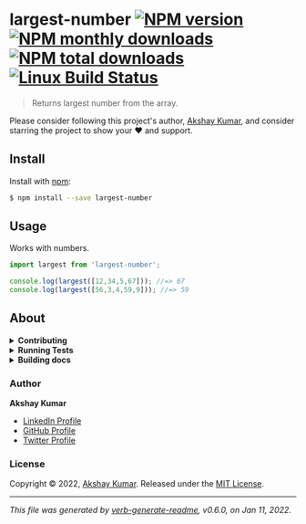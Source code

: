 # largest-number [![NPM version](https://img.shields.io/npm/v/largest-number.svg?style=flat)](https://www.npmjs.com/package/largest-number) [![NPM monthly downloads](https://img.shields.io/npm/dm/largest-number.svg?style=flat)](https://npmjs.org/package/largest-number) [![NPM total downloads](https://img.shields.io/npm/dt/largest-number.svg?style=flat)](https://npmjs.org/package/largest-number) [![Linux Build Status](https://img.shields.io/travis/akshayarise/largest-number.svg?style=flat&label=Travis)](https://travis-ci.org/akshayarise/is-odd)

> Returns largest number from the array.

Please consider following this project's author, [Akshay Kumar](https://github.com/akshayarise), and consider starring the project to show your :heart: and support.

## Install

Install with [npm](https://www.npmjs.com/):

```sh
$ npm install --save largest-number
```

## Usage

Works with numbers.

```js
import largest from 'largest-number';

console.log(largest([12,34,5,67])); //=> 67
console.log(largest([56,3,4,59,9])); //=> 59

```

## About

<details>
<summary><strong>Contributing</strong></summary>

Pull requests and stars are always welcome. For bugs and feature requests, [please create an issue](../../issues/new).

</details>

<details>
<summary><strong>Running Tests</strong></summary>

Running and reviewing unit tests is a great way to get familiarized with a library and its API. You can install dependencies and run tests with the following command:

```sh
$ npm install && npm test
```

</details>

<details>
<summary><strong>Building docs</strong></summary>

_(This project's readme.md is generated by [verb](https://github.com/verbose/verb-generate-readme), please don't edit the readme directly. Any changes to the readme must be made in the [.verb.md](.verb.md) readme template.)_

To generate the readme, run the following command:

```sh
$ npm install -g verbose/verb#dev verb-generate-readme && verb
```

</details>

### Author

**Akshay Kumar**

* [LinkedIn Profile](https://www.linkedin.com/in/akshay-kumar-93841654/)
* [GitHub Profile](https://github.com/akshayarise)
* [Twitter Profile](https://twitter.com/akshayarise)

### License

Copyright © 2022, [Akshay Kumar](https://github.com/akshayarise).
Released under the [MIT License](LICENSE).

***

_This file was generated by [verb-generate-readme](https://github.com/verbose/verb-generate-readme), v0.6.0, on Jan 11, 2022._